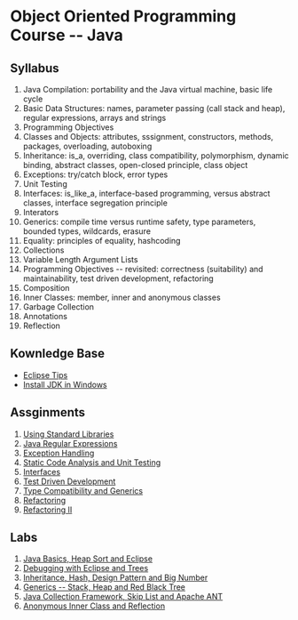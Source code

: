 # Object Oriented Programming Course -- Java


## Syllabus

  1. Java Compilation: portability and the Java virtual machine, basic life cycle
  2. Basic Data Structures: names, parameter passing (call stack and heap), regular expressions, arrays and strings
  3. Programming Objectives
  4. Classes and Objects: attributes, sssignment, constructors, methods, packages, overloading, autoboxing
  5. Inheritance: is_a, overriding, class compatibility, polymorphism, dynamic binding, abstract classes, open-closed
     principle, class object
  6. Exceptions: try/catch block, error types
  7. Unit Testing
  8. Interfaces: is_like_a, interface-based programming, versus abstract classes, interface segregation principle
  9. Interators
  10. Generics: compile time versus runtime safety, type parameters, bounded types, wildcards, erasure
  11. Equality: principles of equality, hashcoding
  12. Collections
  13. Variable Length Argument Lists
  14. Programming Objectives -- revisited: correctness (suitability) and maintainability, test driven development,
      refactoring
  15. Composition
  16. Inner Classes: member, inner and anonymous classes
  17. Garbage Collection
  18. Annotations
  19. Reflection


## Kownledge Base

  - [Eclipse Tips][kb1]
  - [Install JDK in Windows][kb2]


## Assginments

  1. [Using Standard Libraries][as1]
  2. [Java Regular Expressions][as2]
  3. [Exception Handling][as3]
  4. [Static Code Analysis and Unit Testing][as4]
  5. [Interfaces][as5]
  6. [Test Driven Development][as6]
  7. [Type Compatibility and Generics][as7]
  8. [Refactoring][as8]
  9. [Refactoring II][as9]


## Labs

  1. [Java Basics, Heap Sort and Eclipse][lab1]
  2. [Debugging with Eclipse and Trees][lab2]
  3. [Inheritance, Hash, Design Pattern and Big Number][lab3]
  4. [Generics -- Stack, Heap and Red Black Tree][lab4]
  5. [Java Collection Framework, Skip List and Apache ANT][lab5]
  6. [Anonymous Inner Class and Reflection][lab6]



[kb1]: https://github.com/MarcoXZh/OOPJavaCourse/blob/master/EclipseTips.md
[kb2]: https://github.com/MarcoXZh/OOPJavaCourse/tree/master/JavaWindowsConfiguration.md
[as1]: https://github.com/MarcoXZh/OOPJavaCourse/tree/master/Assignment1%20Using%20Standard%20Libraries/
[as2]: https://github.com/MarcoXZh/OOPJavaCourse/tree/master/Assignment2%20Java%20Regular%20Expressions/
[as3]: https://github.com/MarcoXZh/OOPJavaCourse/tree/master/Assignment3%20Exception%20Handling/
[as4]: https://github.com/MarcoXZh/OOPJavaCourse/tree/master/Assignment4%20Static%20Code%20Analysis%20and%20Unit%20Testing/
[as5]: https://github.com/MarcoXZh/OOPJavaCourse/tree/master/Assignment5%20Interfaces/?at=master
[as6]: https://github.com/MarcoXZh/OOPJavaCourse/tree/master/Assignment6%20Test%20Driven%20Development/
[as7]: https://github.com/MarcoXZh/OOPJavaCourse/tree/master/Assignment7%20Type%20Compatibility%20and%20Generics/
[as8]: https://github.com/MarcoXZh/OOPJavaCourse/tree/master/Assignment8%20Refactoring/
[as9]: https://github.com/MarcoXZh/OOPJavaCourse/tree/master/Assignment9%20Refactoring%20II/
[lab1]: https://github.com/MarcoXZh/OOPJavaCourse/tree/master/Lab1%20Eclipse%20IDE/
[lab2]: https://github.com/MarcoXZh/OOPJavaCourse/tree/master/Lab2%20Debugging/
[lab3]: https://github.com/MarcoXZh/OOPJavaCourse/tree/master/Lab3%20Inheritance/
[lab4]: https://github.com/MarcoXZh/OOPJavaCourse/tree/master/Lab4%20Generics/
[lab5]: https://github.com/MarcoXZh/OOPJavaCourse/tree/master/Lab5%20Java%20Collections%20Framework/
[lab6]: https://github.com/MarcoXZh/OOPJavaCourse/tree/master/Lab6%20Anonymous%20Inner%20Class/
